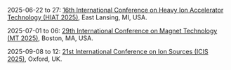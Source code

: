 2025-06-22 to 27: [16th International Conference on Heavy Ion Accelerator Technology (HIAT 2025)](https://indico.jacow.org/event/82/ "HIAT 2025 focuses on heavy ion accelerator technology, covering beam dynamics, ion sources, and accelerator design. Topics include applications in nuclear physics, medical therapy, and materials science, emphasizing heavy ion accelerator advancements."), East Lansing, MI, USA.

2025-07-01 to 06: [29th International Conference on Magnet Technology (MT 2025)](https://mt29-conf.org/ "Covers magnet technology for scientific applications. Topics include superconducting magnets, magnetic field simulations, and applications in fusion reactors, particle accelerators, and medical imaging."), Boston, MA, USA.

2025-09-08 to 12: [21st International Conference on Ion Sources (ICIS 2025)](https://indico.stfc.ac.uk/event/1192/ "ICIS 2025 focuses on ion sources, covering ion beam production, plasma-based sources, and beam diagnostics. Topics include applications in particle accelerators, fusion research, and materials analysis, emphasizing advancements in ion source technology for plasma and atomic physics."), Oxford, UK.

